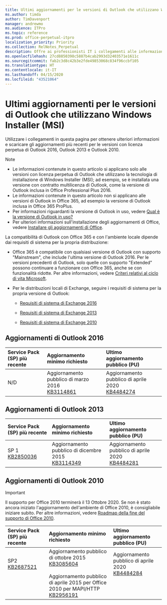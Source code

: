 ```yaml
---
title: Ultimi aggiornamenti per le versioni di Outlook che utilizzano Windows Installer (MSI)
ms.author: timda
author: TimDavenport
manager: andrewmo
ms.audience: ITPro
ms.topic: reference
ms.prod: office-perpetual-itpro
localization_priority: Priority
ms.collection: RelNotes_Perpetual
description: Offre ai professionisti IT i collegamenti alle informazioni sugli aggiornamenti più recenti delle versioni con licenza perpetua di Outlook 2016, Outlook 2013, e Outlook 2010
ms.openlocfilehash: 27cd8850398c5887b4cab2993d32403571e1611c
ms.sourcegitcommit: fab2c3d8c42b3e2fde49853068c834f96ccbf105
ms.translationtype: HT
ms.contentlocale: it-IT
ms.lasthandoff: 04/15/2020
ms.locfileid: "43521064"
---
```

# <a name="latest-updates-for-versions-of-outlook-that-use-windows-installer-msi"></a>Ultimi aggiornamenti per le versioni di Outlook che utilizzano Windows Installer (MSI)

Utilizzare i collegamenti in questa pagina per ottenere ulteriori informazioni e scaricare gli aggiornamenti più recenti per le versioni con licenza perpetua di Outlook 2016, Outlook 2013 e Outlook 2010.
  
> [!NOTE]
> - Le informazioni contenute in questo articolo si applicano solo alle versioni con licenza perpetua di Outlook che utilizzano la tecnologia di installazione di Windows Installer (MSI); ad esempio, se è installata una versione con contratto multilicenza di Outlook, come la versione di Outlook inclusa in Office Professional Plus 2016.
> - Le informazioni contenute in questo articolo non si applicano alle versioni di Outlook in Office 365, ad esempio la versione di Outlook inclusa in Office 365 ProPlus.
> - Per informazioni riguardanti la versione di Outlook in uso, vedere [Qual è la versione di Outlook in uso?](https://support.office.com/article/b3a9568c-edb5-42b9-9825-d48d82b2257c)
> - Per ulteriori informazioni sull'installazione degli aggiornamenti di Office, vedere [Installare gli aggiornamenti di Office](https://support.office.com/article/2ab296f3-7f03-43a2-8e50-46de917611c5). 
  
La compatibilità di Outlook con Office 365 e con l'ambiente locale dipende dai requisiti di sistema per la propria distribuzione:
  
- Office 365 è compatibile con qualsiasi versione di Outlook con supporto "Mainstream", che include l'ultima versione di Outlook 2016. Per le versioni precedenti di Outlook, solo quelle con supporto "Extended" possono continuare a funzionare con Office 365, anche se con funzionalità ridotte. Per altre informazioni, vedere [Criteri relativi al ciclo di vita Microsoft](https://support.microsoft.com/lifecycle).
    
- Per le distribuzioni locali di Exchange, seguire i requisiti di sistema per la propria versione di Outlook:
    
  - [Requisiti di sistema di Exchange 2016](https://docs.microsoft.com/Exchange/plan-and-deploy/system-requirements)
    
  - [Requisiti di sistema di Exchange 2013](https://docs.microsoft.com/exchange/exchange-2013-system-requirements-exchange-2013-help)
    
  - [Requisiti di sistema di Exchange 2010](https://docs.microsoft.com/previous-versions/office/exchange-server-2010/aa996719(v=exchg.141))

   
## <a name="outlook-2016-updates"></a>Aggiornamenti di Outlook 2016

|**Service Pack (SP) più recente**|**Aggiornamento minimo richiesto**|**Ultimo aggiornamento pubblico (PU)**|
|:-----|:-----|:-----|
|N/D  <br/> |Aggiornamento pubblico di marzo 2016 <br/>[KB3114861](https://support.microsoft.com/help/3114861) <br/> |Aggiornamento pubblico di aprile 2020 <br/>[KB4484274](https://support.microsoft.com/help/4484274) 

## <a name="outlook-2013-updates"></a>Aggiornamenti di Outlook 2013

|**Service Pack (SP) più recente**|**Aggiornamento minimo richiesto**|**Ultimo aggiornamento pubblico (PU)**|
|:-----|:-----|:-----|
|SP 1  <br/>[KB2850036](https://go.microsoft.com/fwlink/p/?LinkId=512538) <br/> |Aggiornamento pubblico di dicembre 2015 <br/>[KB3114349](https://support.microsoft.com/kb/3114349) <br/> |Aggiornamento pubblico di aprile 2020 <br/>[KB4484281](https://support.microsoft.com/help/4484281)  |
   
## <a name="outlook-2010-updates"></a>Aggiornamenti di Outlook 2010
> [!IMPORTANT]
Il supporto per Office 2010 terminerà il 13 Ottobre 2020. Se non è stato ancora iniziato l'aggiornamento dell'ambiente di Office 2010, è consigliabile iniziare subito. Per altre informazioni, vedere [Roadmap della fine del supporto di Office 2010](https://docs.microsoft.com/DeployOffice/office-2010-end-support-roadmap).

|**Service Pack (SP) più recente**|**Aggiornamento minimo richiesto**|**Ultimo aggiornamento pubblico (PU)**|
|:-----|:-----|:-----|
|SP2 <br/>[KB2687521](https://go.microsoft.com/fwlink/p/?LinkId=512542) <br><br><br><br/> |Aggiornamento pubblico di ottobre 2015 <br/> [KB3085604](https://support.microsoft.com/kb/3085604) <br/><br/>  Aggiornamento pubblico di aprile 2015 per Office 2010 per MAPI/HTTP <br/> [KB2956191](https://support.microsoft.com/help/2956191/april-14-2015-update-for-office-2010-kb2956191) <br/> |Aggiornamento pubblico di aprile 2020 <br/>[KB4484284](https://support.microsoft.com/help/4484284) <br><br><br><br/>|
   

